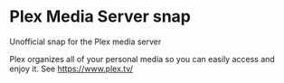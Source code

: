 # Plex Media Server snap

Unofficial snap for the Plex media server

Plex organizes all of your personal media so you can easily
access and enjoy it. See https://www.plex.tv/
